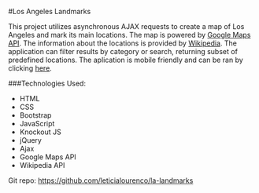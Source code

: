 #Los Angeles Landmarks

This project utilizes asynchronous AJAX requests to create a map of Los Angeles and mark its main locations. The map is powered by [Google Maps API](https://developers.google.com/maps/). The information about the locations is provided by [Wikipedia](https://www.wikipedia.org/). The application can filter results by category or search, returning subset of predefined locations. The aplication is mobile friendly and can be ran by clicking [here](http://leticialourenco.github.io/la-landmarks/).

###Technologies Used:

* HTML
* CSS
* Bootstrap
* JavaScript
* Knockout JS
* jQuery
* Ajax
* Google Maps API
* Wikipedia API
 
Git repo: https://github.com/leticialourenco/la-landmarks